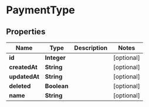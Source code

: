 

# PaymentType

## Properties

Name | Type | Description | Notes
------------ | ------------- | ------------- | -------------
**id** | **Integer** |  |  [optional]
**createdAt** | **String** |  |  [optional]
**updatedAt** | **String** |  |  [optional]
**deleted** | **Boolean** |  |  [optional]
**name** | **String** |  |  [optional]



